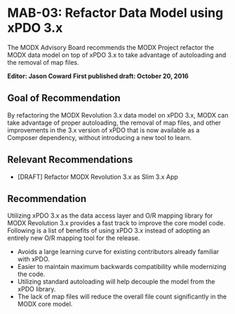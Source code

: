 # MAB-03: Refactor Data Model using xPDO 3.x

The MODX Advisory Board recommends the MODX Project refactor the MODX data model on top of xPDO 3.x to take advantage of autoloading and the removal of map files.

**Editor: Jason Coward**
**First published draft: October 20, 2016**


## Goal of Recommendation

By refactoring the MODX Revolution 3.x data model on xPDO 3.x, MODX can take advantage of proper autoloading, the removal of map files, and other improvements in the 3.x version of xPDO that is now available as a Composer dependency, without introducing a new tool to learn.


## Relevant Recommendations

 * [DRAFT] Refactor MODX Revolution 3.x as Slim 3.x App


## Recommendation

Utilizing xPDO 3.x as the data access layer and O/R mapping library for MODX Revolution 3.x provides a fast track to improve the core model code. Following is a list of benefits of using xPDO 3.x instead of adopting an entirely new O/R mapping tool for the release.

* Avoids a large learning curve for existing contributors already familiar with xPDO.
* Easier to maintain maximum backwards compatibility while modernizing the code.
* Utilizing standard autoloading will help decouple the model from the xPDO library.
* The lack of map files will reduce the overall file count significantly in the MODX core model.
